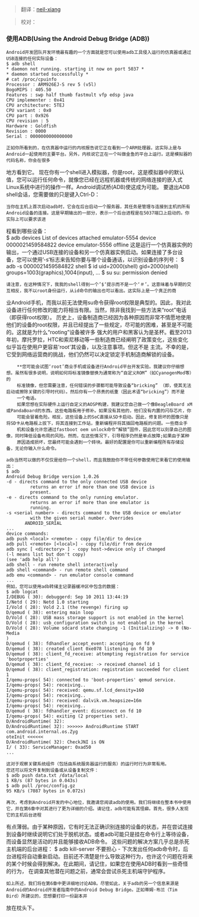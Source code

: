 > 翻译：[neil-xiang](https://github.com/neil-xiang)

> 校对：

### 使用ADB(Using the Android Debug Bridge (ADB))
	Android开发团队开发环境最有趣的一个方面就是您可以使用adb工具侵入运行的仿真器或通过USB连接的任何实际设备：
	$ adb shell
	* daemon not running. starting it now on port 5037 *
	* daemon started successfully *
	# cat /proc/cpuinfo
	Processor : ARM926EJ-S rev 5 (v5l)
	BogoMIPS : 405.50
	Features : swp half thumb fastmult vfp edsp java
	CPU implementer : 0x41
	CPU architecture: 5TEJ
	CPU variant : 0x0
	CPU part : 0x926
	CPU revision : 5
	Hardware : Goldfish
	Revision : 0000
	Serial : 0000000000000000
	
	正如你所看到的，在仿真器中运行的内核报告说它正在看到一个ARM处理器，这实际上是与Android一起使用的主要平台。另外，内核说它正在一个叫做金鱼的平台上运行。这是模拟器的代码名称，你会在很多
地方看到它。
	现在你有一个shell进入模拟器，你是root，这是模拟器中的默认值，您可以运行任何命令，就像您已经在远程机器或传统的网络连接的嵌入式Linux系统中进行的操作一样。Android调试桥(ADB)使这成为可能。
要退出ADB shell会话，您需要做的只是键入Ctrl-D：

	当你在主机上首次启动adb时，它会在后台启动一个服务器，其任务是管理与连接到主机的所有Android设备的连接。这是早期输出的一部分，表示一个后台进程是在5037端口上启动的。你实际上可以要求该进
程看到哪些设备：	
	$ adb devices
	List of devices attached
	emulator-5554 device
	0000021459584822 device
	emulator-5556 offline
	这是运行一个仿真器实例的输出，一个通过USB连接的设备和另一个仿真器实例启动。如果连接了多台设备，您可以使用’-s‘标志来告知你要与哪个设备通话，以识别设备的序列号：
	$ adb -s 0000021459584822 shell
	$ id
	uid=2000(shell) gid=2000(shell) groups=1003(graphics),1004(input), ...
	$ su
	su: permission denied
	
	请注意，在这种情况下，我我的shell得到一个’$‘提示而不是一个‘＃’。这意味着与早期的交互相反，我不以root身份运行，从id命令的输出也可以看出。这实际上是一个真正的商
业Android手机，而我以前无法使用su命令获得root权限是典型的。因此，我对此设备进行任何修改的能力将相当有限。当然，除非我找到一些方法来“root”电话（即获得root权限）。
	历史上，设备制造商已经因为各种原因而非常不情愿地使用他们的设备的root权限，并且已经提出了一些规定，尽可能的困难，甚至是不可能的。这就是为什么“rooting”设备被许多
强大的用户和黑客认为是圣杯。截至2013年初，摩托罗拉，HTC和索尼移动等一些制造商已经阐明了政策变化，这些变化似乎旨在使用户更容易'root'其设备，以及注意事项。但这不是
主流。不幸的是，它受到网络运营商的挑战，他们仍然可以决定锁定手机制造商解锁的设备。

		**您可能会试图‘root’商业手机或设备进行Android平台开发实验。我建议你仔细想想。虽然有很多说明，说明如何将标准镜像替换为通常称为“自定义ROM”（如CyanogenMod等）的
		标准镜像，但您需要注意，任何错误的步骤都可能导致设备“bricking” （即，使其无法启动或擦除关键的引导时代码）。然后你有一个昂贵的纸重（因此术语“bricking”）而不是
		一个电话。
		如果您想在实际硬件上运行自定义的AOSP构建，我建议您自己做一个像BeagleBoard xM或PandaBoard的东西。这些电路板用于修补。如果没有其他的，他们没有内置的闪存芯片，你
		可能会冒着危险。相反，这些设备上的SoC直接从SD卡启动。因此，修复损坏的图像只是将SD卡从电路板上拔下，将其连接到工作站，重新编程并将其插回电路板的问题。一些商业手
		机和设备允许您通过fastboot oem unlock命令“解锁”固件，因此您可以刻录自己的图像，同时降低设备布局的风险。然而，在这些情况下，引导程序仍然是单点故障;如果由于某种
		原因造成损坏，您最终可能会遇到一个砖块。最好的配置是你可以重新编程所有存储设备，无论你输入什么命令。
	
	adb当然可以做的不仅仅是给你一个shell，而且我鼓励你不带任何参数使用它来看它的使用输出：
	$ adb
	Android Debug Bridge version 1.0.26
	-d - directs command to the only connected USB device
			 returns an error if more than one USB device is
			 present.
	-e - directs command to the only running emulator.
			 returns an error if more than one emulator is
			 running.
	-s <serial number> - directs command to the USB device or emulator
			 with the given serial number. Overrides
		   ANDROID_SERIAL
	...
	device commands:
	adb push <local> <remote> - copy file/dir to device
	adb pull <remote> [<local>] - copy file/dir from device
	adb sync [ <directory> ] - copy host->device only if changed
	(-l means list but don't copy)
	(see 'adb help all')
	adb shell - run remote shell interactively
	adb shell <command> - run remote shell command
	adb emu <command> - run emulator console command
	...	
	例如，您可以使用adb转储主记录器缓冲区中包含的数据：
	$ adb logcat
	I/DEBUG ( 30): debuggerd: Sep 10 2011 13:44:19
	I/Netd ( 29): Netd 1.0 starting
	I/Vold ( 28): Vold 2.1 (the revenge) firing up
	D/qemud ( 38): entering main loop
	D/Vold ( 28): USB mass storage support is not enabled in the kernel
	D/Vold ( 28): usb_configuration switch is not enabled in the kernel
	D/Vold ( 28): Volume sdcard state changing -1 (Initializing) -> 0 (No-Media
	)
	D/qemud ( 38): fdhandler_accept_event: accepting on fd 9
	D/qemud ( 38): created client 0xe078 listening on fd 10
	D/qemud ( 38): client_fd_receive: attempting registration for service 'bootproperties'
	D/qemud ( 38): client_fd_receive: -> received channel id 1
	D/qemud ( 38): client_registration: registration succeeded for client 1
	I/qemu-props( 54): connected to 'boot-properties' qemud service.
	I/qemu-props( 54): receiving..
	I/qemu-props( 54): received: qemu.sf.lcd_density=160
	I/qemu-props( 54): receiving..
	I/qemu-props( 54): received: dalvik.vm.heapsize=16m
	I/qemu-props( 54): receiving..
	D/qemud ( 38): fdhandler_event: disconnect on fd 10
	I/qemu-props( 54): exiting (2 properties set).
	D/AndroidRuntime( 32):
	D/AndroidRuntime( 32): >>>>>> AndroidRuntime START com.android.internal.os.Zyg
	oteInit <<<<<<
	D/AndroidRuntime( 32): CheckJNI is ON
	I/ ( 33): ServiceManager: 0xad50
	...
	
	这对于观察关键系统组件（包括由系统服务器运行的服务）的运行时行为非常有用。
	您还可以将文件复制到设备或从设备复制文件：
	$ adb push data.txt /data/local
	1 KB/s (87 bytes in 0.043s)
	$ adb pull /proc/config.gz
	95 KB/s (7087 bytes in 0.072s)
	
	再次，考虑到Android开发的中心地位，我邀请您阅读adb的使用。我们将继续在整本书中使用它，并在第6章中对其进行了更为详细的介绍。请记住，adb可能有其怪癖。首先，很多人发现它的主机后台进程
有点薄弱。由于某种原因，它有时无法正确识别连接的设备的状态，并在尝试连接到设备时继续说明它们处于脱机状态。或者adb可能只是挂在命令行上等待设备，而设备显然是活动的并且能够接收ADB命令。
这些问题的解决方案几乎总是杀死主机端的后台进程：
		$ adb kill-server
	不要担心 - 下次发出任何adb命令时，后台进程将自动重新启动。目前还不清楚是什么导致这种行为，也许这个问题在将来的某个时候会得到解决。在此期间，请记住，如果您在使用ADB时看到一些奇怪的行为，
在调查其他潜在问题之前，通常会尝试杀死主机端守护程序。

	如上所述，我们将在第6章中更详细地讨论ADB。尽管如此，关于adb的另一个信息来源是Android的Android开发者指南中的Android Debug Bridge。正如蒂姆·布兰（Tim Bird）所建议的，您想要打印一份副本并
放在枕头下。